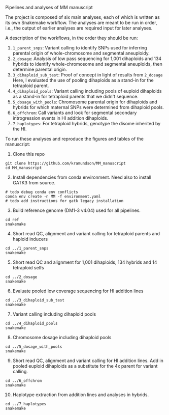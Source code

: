 Pipelines and analyses of MM manuscript

The project is composed of six main analyses, each of which is written as its own
Snakemake workflow. The analyses are meant to be run in order, i.e., the output of earlier
analyses are required input for later analyses.

A description of the workflows, in the order they should be run:

1. ```1_parent_snps```: Variant calling to identify SNPs used for inferring parental
   origin of whole-chromosome and segmental aneuploidy.
2. ```2_dosage```: Analysis of low pass sequencing for 1,001 dihaploids and 134 hybrids to
   identify whole-chromosome and segmental aneuploids, then determine parental origin.
3. ```3_dihaploid_sub_test```: Proof of concept in light of results from ```2_dosage```
   Here, I evaluated the use of pooling dihaploids as a stand-in for the tetraploid parent.
4. ```4_dihaploid_pools```: Variant calling including pools of euploid dihaploids as a
   stand-in for tetraploid parents that we didn't sequence.
5. ```5_dosage_with_pools```: Chromosome parental origin for dihaploids and hybrids for
   which maternal SNPs were determined from dihaploid pools.
6. ```6_offchrom```: Call variants and look for segmental secondary introgression events
   in HI addition dihaploids.
7. ```7_haplotypes```: For tetraploid hybrids, genotype the disome inherited by the HI.

To run these analyses and reproduce the figures and tables of the manuscript:

1. Clone this repo

```
git clone https://github.com/kramundson/MM_manuscript
cd MM_manuscript
```

2. Install dependencies from conda environment. Need also to install GATK3 from source.

```
# todo debug conda env conflicts
conda env create -n MM -f environment.yaml
# todo add instructions for gatk legacy installation
```

3. Build reference genome (DM1-3 v4.04) used for all pipelines.

```
cd ref
snakemake
```

4. Short read QC, alignment and variant calling for tetraploid parents and haploid inducers

```
cd ../1_parent_snps
snakemake
```

5. Short read QC and alignment for 1,001 dihaploids, 134 hybrids and 14 tetraploid selfs

```
cd ../2_dosage
snakemake
```

6. Evaluate pooled low coverage sequencing for HI addition lines

```
cd ../3_dihaploid_sub_test
snakemake
```

7. Variant calling including dihaploid pools

```
cd ../4_dihaploid_pools
snakemake
```

8. Chromosome dosage including dihaploid pools

```
cd ../5_dosage_with_pools
snakemake
```

9. Short read QC, alignment and variant calling for HI addition lines. Add in pooled 
   euploid dihaploids as a substitute for the 4x parent for variant calling.

```
cd ../6_offchrom
snakemake
```

10. Haplotype extraction from addition lines and analyses in hybrids.

```
cd ../7_haplotypes
snakemake
```